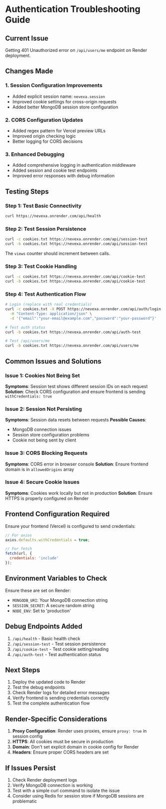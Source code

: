 # Authentication Troubleshooting Guide

## Current Issue
Getting 401 Unauthorized error on `/api/users/me` endpoint on Render deployment.

## Changes Made

### 1. Session Configuration Improvements
- Added explicit session name: `nevexa.session`
- Improved cookie settings for cross-origin requests
- Added better MongoDB session store configuration

### 2. CORS Configuration Updates
- Added regex pattern for Vercel preview URLs
- Improved origin checking logic
- Better logging for CORS decisions

### 3. Enhanced Debugging
- Added comprehensive logging in authentication middleware
- Added session and cookie test endpoints
- Improved error responses with debug information

## Testing Steps

### Step 1: Test Basic Connectivity
```bash
curl https://nevexa.onrender.com/api/health
```

### Step 2: Test Session Persistence
```bash
curl -c cookies.txt https://nevexa.onrender.com/api/session-test
curl -b cookies.txt https://nevexa.onrender.com/api/session-test
```
The `views` counter should increment between calls.

### Step 3: Test Cookie Handling
```bash
curl -c cookies.txt https://nevexa.onrender.com/api/cookie-test
curl -b cookies.txt https://nevexa.onrender.com/api/cookie-test
```

### Step 4: Test Authentication Flow
```bash
# Login (replace with real credentials)
curl -c cookies.txt -X POST https://nevexa.onrender.com/api/auth/login \
  -H "Content-Type: application/json" \
  -d '{"email":"your-email@example.com","password":"your-password"}'

# Test auth status
curl -b cookies.txt https://nevexa.onrender.com/api/auth-test

# Test /api/users/me
curl -b cookies.txt https://nevexa.onrender.com/api/users/me
```

## Common Issues and Solutions

### Issue 1: Cookies Not Being Set
**Symptoms**: Session test shows different session IDs on each request
**Solution**: Check CORS configuration and ensure frontend is sending `withCredentials: true`

### Issue 2: Session Not Persisting
**Symptoms**: Session data resets between requests
**Possible Causes**:
- MongoDB connection issues
- Session store configuration problems
- Cookie not being sent by client

### Issue 3: CORS Blocking Requests
**Symptoms**: CORS error in browser console
**Solution**: Ensure frontend domain is in `allowedOrigins` array

### Issue 4: Secure Cookie Issues
**Symptoms**: Cookies work locally but not in production
**Solution**: Ensure HTTPS is properly configured on Render

## Frontend Configuration Required

Ensure your frontend (Vercel) is configured to send credentials:

```javascript
// For axios
axios.defaults.withCredentials = true;

// For fetch
fetch(url, {
  credentials: 'include'
});
```

## Environment Variables to Check

Ensure these are set on Render:
- `MONGODB_URI`: Your MongoDB connection string
- `SESSION_SECRET`: A secure random string
- `NODE_ENV`: Set to 'production'

## Debug Endpoints Added

1. `/api/health` - Basic health check
2. `/api/session-test` - Test session persistence
3. `/api/cookie-test` - Test cookie setting/reading
4. `/api/auth-test` - Test authentication status

## Next Steps

1. Deploy the updated code to Render
2. Test the debug endpoints
3. Check Render logs for detailed error messages
4. Verify frontend is sending credentials correctly
5. Test the complete authentication flow

## Render-Specific Considerations

1. **Proxy Configuration**: Render uses proxies, ensure `proxy: true` in session config
2. **HTTPS**: All cookies must be secure in production
3. **Domain**: Don't set explicit domain in cookie config for Render
4. **Headers**: Ensure proper CORS headers are set

## If Issues Persist

1. Check Render deployment logs
2. Verify MongoDB connection is working
3. Test with a simple curl command to isolate the issue
4. Consider using Redis for session store if MongoDB sessions are problematic